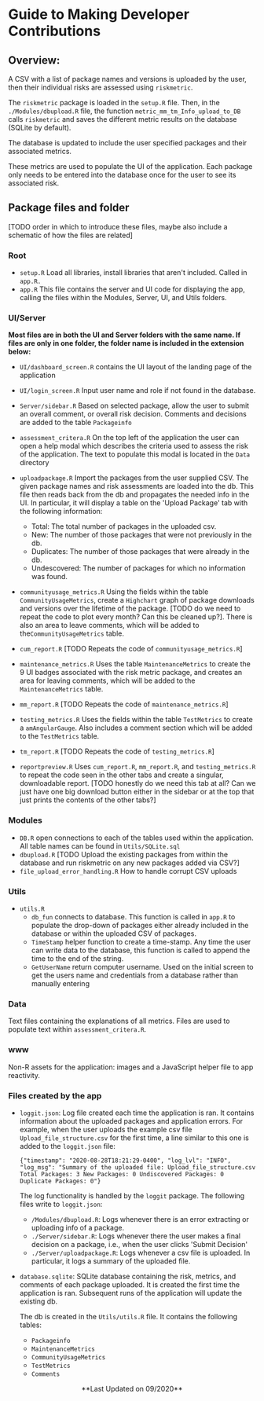 # Guide to Making Developer Contributions

## Overview:

A CSV with a list of package names and versions is uploaded by the user, then
their individual risks are assessed using `riskmetric`.

The `riskmetric` package is loaded in the `setup.R` file. Then, in the `./Modules/dbupload.R` file, the function `metric_mm_tm_Info_upload_to_DB` calls
`riskmetric` and saves the different metric results on the database (SQLite by
default).

The database is updated to include the user specified packages and their
associated metrics.

These metrics are used to populate the UI of the application. 
Each package only needs to be entered into the database once for the user
to see its associated risk.

## Package files and folder 

[TODO order in which to introduce these files, 
maybe also include a schematic of how the files are related]

### Root
- `setup.R` Load all libraries, install libraries that aren't included. Called in `app.R.`
- `app.R` This file contains the server and UI code for displaying the app, 
     calling the files within the Modules, Server, UI, and Utils folders.

### UI/Server

**Most files are in both the UI and Server folders with the same name. If files are only in one folder, the folder name is included in the extension below:**

- `UI/dashboard_screen.R` contains the UI layout of the landing page of the application

- `UI/login_screen.R` Input user name and role if not found in the database.

- `Server/sidebar.R` Based on selected package, allow the user to submit an overall comment,
   or overall risk decision. Comments and decisions are added to the table `Packageinfo`
     
- `assessment_critera.R` On the top left of the application the user can open a 
   help modal which describes the criteria used to assess the risk of the application.
   The text to populate this modal is located in the `Data` directory

- `uploadpackage.R` Import the packages from the user supplied CSV. The given package names and risk assessments are loaded into the db. This file then reads back from the db and propagates the needed info in the UI. In particular, it will display a table on the 'Upload Package' tab with the following information:

  - Total: The total number of packages in the uploaded csv.
  - New: The number of those packages that were not previously in the db.
  - Duplicates: The number of those packages that were already in the db.
  - Undescovered: The number of packages for which no information was found.

- `communityusage_metrics.R` Using the fields within the table `CommunityUsageMetrics`,
   create a `Highchart` graph of package downloads and versions over the lifetime of the           package. [TODO do we need to repeat the code to plot every month? Can this be cleaned up?].
   There is also an area to leave comments, which will be added to the`CommunityUsageMetrics` table. 
   
- `cum_report.R` [TODO Repeats the code of `communityusage_metrics.R`]

- `maintenance_metrics.R` Uses the table `MaintenanceMetrics` to create the 9 UI badges associated with the risk metric package, and creates an area for leaving comments,
which will be added to the `MaintenanceMetrics` table. 

- `mm_report.R` [TODO Repeats the code of `maintenance_metrics.R`]

- `testing_metrics.R` Uses the fields within the table `TestMetrics` to create a `amAngularGauge`. Also includes a comment section which will be added to the `TestMetrics` table.

- `tm_report.R` [TODO Repeats the code of `testing_metrics.R`]

- `reportpreview.R` Uses `cum_report.R`, `mm_report.R`, and `testing_metrics.R`
  to repeat the code seen in the other tabs and create a singular, downloadable report.
  [TODO honestly do we need this tab at all? Can we just have one big download button
  either in the sidebar or at the top that just prints the contents of the other tabs?]

### Modules

- `DB.R` open connections to each of the tables used within the application. All table names can be found in `Utils/SQLite.sql`
- `dbupload.R` [TODO Upload the existing packages from within the database and run riskmetric on any new packages added via CSV?]
- `file_upload_error_handling.R` How to handle corrupt CSV uploads

### Utils
  

- `utils.R` 
  - `db_fun` connects to database. This function is called in `app.R` 
     to populate the drop-down of packages either already included in the database
     or within the uploaded CSV of packages.
  - `TimeStamp` helper function to create a time-stamp. 
     Any time the user can write data to the database,
     this function is called to append the time to the end of the string.
  - `GetUserName` return computer username. Used on the initial screen 
     to get the users name and credentials from a database rather than manually entering

### Data

Text files containing the explanations of all metrics. Files are used to populate text within `assessment_critera.R`.

### www 
    
Non-R assets for the application: images and a JavaScript helper file to app reactivity.

### Files created by the app

- `loggit.json`: Log file created each time the application is ran. It contains information about the uploaded packages and application errors. For example, when the user uploads the example csv file `Upload_file_structure.csv` for the first time, a line similar to this one is added to the `loggit.json` file:

  ```
  {"timestamp": "2020-08-28T18:21:29-0400", "log_lvl": "INFO", "log_msg": "Summary of the uploaded file: Upload_file_structure.csv Total Packages: 3 New Packages: 0 Undiscovered Packages: 0 Duplicate Packages: 0"}
  ```

  The log functionality is handled by the `loggit` package. The following files write to `loggit.json`:

  - `/Modules/dbupload.R`: Logs whenever there is an error extracting or uploading info of a package.
  - `./Server/sidebar.R`: Logs whenever there the user makes a final decision on a package, i.e., when the user clicks 'Submit Decision'
  - `./Server/uploadpackage.R`: Logs whenever a csv file is uploaded. In particular, it logs a summary of the uploaded file.

- `database.sqlite`: SQLite database containing the risk, metrics, and comments of each package uploaded. It is created the first time the application is ran. Subsequent runs of the application will update the existing db.

   The db is created in the `Utils/utils.R` file. It contains the following tables:
   - `Packageinfo`
   - `MaintenanceMetrics`
   - `CommunityUsageMetrics`
   - `TestMetrics`
   - `Comments`

<center>**Last Updated on 09/2020**</center>
